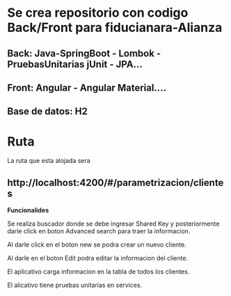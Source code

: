 # Se crea repositorio con codigo Back/Front para fiducianara-Alianza


## **Back: Java-SpringBoot - Lombok - PruebasUnitarias jUnit - JPA...**

## **Front: Angular - Angular Material....**

## Base de datos: H2

# **Ruta**
La ruta que esta alojada sera
## http://localhost:4200/#/parametrizacion/clientes

**Funcionalides**

Se realiza buscador donde se debe ingresar Shared Key y posteriormente
darle click en boton Advanced search para traer la informacion.

Al darle click en el boton new se podra crear un nuevo cliente.

Al darle en el boton Edit podra editar la informacion del cliente.

El aplicativo carga informacion en la tabla de todos los clientes.

El alicativo tiene pruebas unitarias en services.

